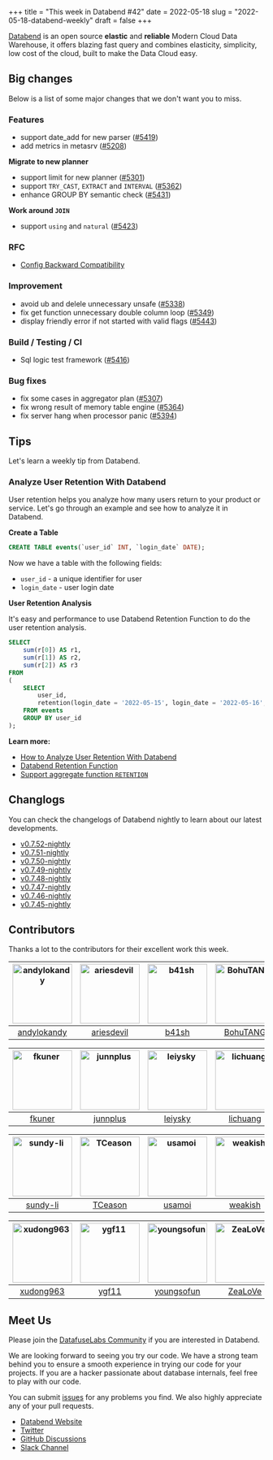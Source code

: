 +++
title = "This week in Databend #42"
date = 2022-05-18
slug = "2022-05-18-databend-weekly"
draft = false
+++

[Databend](https://github.com/datafuselabs/databend) is an open source **elastic** and **reliable** Modern Cloud Data Warehouse, it offers blazing fast query and combines elasticity, simplicity, low cost of the cloud, built to make the Data Cloud easy.

## Big changes

Below is a list of some major changes that we don't want you to miss.

### Features

- support date_add for new parser ([#5419](https://github.com/datafuselabs/databend/pull/5419))
- add metrics in metasrv ([#5208](https://github.com/datafuselabs/databend/pull/5208))

**Migrate to new planner**

- support limit for new planner ([#5301](https://github.com/datafuselabs/databend/pull/5301))
- support `TRY_CAST`, `EXTRACT` and `INTERVAL` ([#5362](https://github.com/datafuselabs/databend/pull/5362))
- enhance GROUP BY semantic check ([#5431](https://github.com/datafuselabs/databend/pull/5431))

**Work around `JOIN`**

- support `using` and `natural` ([#5423](https://github.com/datafuselabs/databend/pull/5423))

### RFC

- [Config Backward Compatibility](https://databend.rs/doc/contributing/rfcs/config-backward-compatibility)

### Improvement

- avoid ub and delele unnecessary unsafe ([#5338](https://github.com/datafuselabs/databend/pull/5338))
- fix get function unnecessary double column loop ([#5349](https://github.com/datafuselabs/databend/pull/5349))
- display friendly error if not started with valid flags ([#5443](https://github.com/datafuselabs/databend/pull/5443))

### Build / Testing / CI

- Sql logic test framework ([#5416](https://github.com/datafuselabs/databend/pull/5416))

### Bug fixes

- fix some cases in aggregator plan ([#5307](https://github.com/datafuselabs/databend/pull/5307))
- fix wrong result of memory table engine ([#5364](https://github.com/datafuselabs/databend/pull/5364))
- fix server hang when processor panic ([#5394](https://github.com/datafuselabs/databend/pull/5394))

## Tips

Let's learn a weekly tip from Databend.

### Analyze User Retention With Databend

User retention helps you analyze how many users return to your product or service. Let's go through an example and see how to analyze it in Databend.

**Create a Table**

```SQL
CREATE TABLE events(`user_id` INT, `login_date` DATE);
```

Now we have a table with the following fields:

- `user_id` - a unique identifier for user
- `login_date` - user login date

**User Retention Analysis**

It's easy and performance to use Databend Retention Function to do the user retention analysis.

```SQL
SELECT
    sum(r[0]) AS r1,
    sum(r[1]) AS r2,
    sum(r[2]) AS r3
FROM
(
    SELECT
        user_id,
        retention(login_date = '2022-05-15', login_date = '2022-05-16', login_date = '2022-05-17') AS r
    FROM events
    GROUP BY user_id
);
```

**Learn more:**

- [How to Analyze User Retention With Databend](https://databend.rs/doc/learn/analyze-user-retention-with-databend)
- [Databend Retention Function](https://databend.rs/doc/reference/functions/aggregate-functions/aggregate-retention)
- [Support aggregate function `RETENTION`](https://github.com/datafuselabs/databend/pull/4970)

## Changlogs

You can check the changelogs of Databend nightly to learn about our latest developments.

- [v0.7.52-nightly](https://github.com/datafuselabs/databend/releases/tag/v0.7.52-nightly)
- [v0.7.51-nightly](https://github.com/datafuselabs/databend/releases/tag/v0.7.51-nightly)
- [v0.7.50-nightly](https://github.com/datafuselabs/databend/releases/tag/v0.7.50-nightly)
- [v0.7.49-nightly](https://github.com/datafuselabs/databend/releases/tag/v0.7.49-nightly)
- [v0.7.48-nightly](https://github.com/datafuselabs/databend/releases/tag/v0.7.48-nightly)
- [v0.7.47-nightly](https://github.com/datafuselabs/databend/releases/tag/v0.7.47-nightly)
- [v0.7.46-nightly](https://github.com/datafuselabs/databend/releases/tag/v0.7.46-nightly)
- [v0.7.45-nightly](https://github.com/datafuselabs/databend/releases/tag/v0.7.45-nightly)

## Contributors

Thanks a lot to the contributors for their excellent work this week.

| [<img alt="andylokandy" src="https://avatars.githubusercontent.com/u/9637710?v=4&s=117" width="117">](https://github.com/andylokandy) | [<img alt="ariesdevil" src="https://avatars.githubusercontent.com/u/7812909?v=4&s=117" width="117">](https://github.com/ariesdevil) | [<img alt="b41sh" src="https://avatars.githubusercontent.com/u/1070352?v=4&s=117" width="117">](https://github.com/b41sh) | [<img alt="BohuTANG" src="https://avatars.githubusercontent.com/u/172204?v=4&s=117" width="117">](https://github.com/BohuTANG) | [<img alt="drmingdrmer" src="https://avatars.githubusercontent.com/u/44069?v=4&s=117" width="117">](https://github.com/drmingdrmer) | [<img alt="everpcpc" src="https://avatars.githubusercontent.com/u/1808802?v=4&s=117" width="117">](https://github.com/everpcpc) |
| :-----------------------------------------------------------------------------------------------------------------------------------: | :---------------------------------------------------------------------------------------------------------------------------------: | :-----------------------------------------------------------------------------------------------------------------------: | :----------------------------------------------------------------------------------------------------------------------------: | :---------------------------------------------------------------------------------------------------------------------------------: | :-----------------------------------------------------------------------------------------------------------------------------: |
|                                             [andylokandy](https://github.com/andylokandy)                                             |                                             [ariesdevil](https://github.com/ariesdevil)                                             |                                             [b41sh](https://github.com/b41sh)                                             |                                            [BohuTANG](https://github.com/BohuTANG)                                             |                                            [drmingdrmer](https://github.com/drmingdrmer)                                            |                                             [everpcpc](https://github.com/everpcpc)                                             |

| [<img alt="fkuner" src="https://avatars.githubusercontent.com/u/39162698?v=4&s=117" width="117">](https://github.com/fkuner) | [<img alt="junnplus" src="https://avatars.githubusercontent.com/u/8097526?v=4&s=117" width="117">](https://github.com/junnplus) | [<img alt="leiysky" src="https://avatars.githubusercontent.com/u/22445410?v=4&s=117" width="117">](https://github.com/leiysky) | [<img alt="lichuang" src="https://avatars.githubusercontent.com/u/1998569?v=4&s=117" width="117">](https://github.com/lichuang) | [<img alt="mergify[bot]" src="https://avatars.githubusercontent.com/in/10562?v=4&s=117" width="117">](https://github.com/apps/mergify) | [<img alt="RinChanNOWWW" src="https://avatars.githubusercontent.com/u/33975039?v=4&s=117" width="117">](https://github.com/RinChanNOWWW) |
| :--------------------------------------------------------------------------------------------------------------------------: | :-----------------------------------------------------------------------------------------------------------------------------: | :----------------------------------------------------------------------------------------------------------------------------: | :-----------------------------------------------------------------------------------------------------------------------------: | :------------------------------------------------------------------------------------------------------------------------------------: | :--------------------------------------------------------------------------------------------------------------------------------------: |
|                                             [fkuner](https://github.com/fkuner)                                              |                                             [junnplus](https://github.com/junnplus)                                             |                                             [leiysky](https://github.com/leiysky)                                              |                                             [lichuang](https://github.com/lichuang)                                             |                                            [mergify[bot]](https://github.com/apps/mergify)                                             |                                             [RinChanNOWWW](https://github.com/RinChanNOWWW)                                              |

| [<img alt="sundy-li" src="https://avatars.githubusercontent.com/u/3325189?v=4&s=117" width="117">](https://github.com/sundy-li) | [<img alt="TCeason" src="https://avatars.githubusercontent.com/u/33082201?v=4&s=117" width="117">](https://github.com/TCeason) | [<img alt="usamoi" src="https://avatars.githubusercontent.com/u/79277854?v=4&s=117" width="117">](https://github.com/usamoi) | [<img alt="weakish" src="https://avatars.githubusercontent.com/u/114114?v=4&s=117" width="117">](https://github.com/weakish) | [<img alt="wubx" src="https://avatars.githubusercontent.com/u/320680?v=4&s=117" width="117">](https://github.com/wubx) | [<img alt="Xuanwo" src="https://avatars.githubusercontent.com/u/5351546?v=4&s=117" width="117">](https://github.com/Xuanwo) |
| :-----------------------------------------------------------------------------------------------------------------------------: | :----------------------------------------------------------------------------------------------------------------------------: | :--------------------------------------------------------------------------------------------------------------------------: | :--------------------------------------------------------------------------------------------------------------------------: | :--------------------------------------------------------------------------------------------------------------------: | :-------------------------------------------------------------------------------------------------------------------------: |
|                                             [sundy-li](https://github.com/sundy-li)                                             |                                             [TCeason](https://github.com/TCeason)                                              |                                             [usamoi](https://github.com/usamoi)                                              |                                            [weakish](https://github.com/weakish)                                             |                                            [wubx](https://github.com/wubx)                                             |                                             [Xuanwo](https://github.com/Xuanwo)                                             |

| [<img alt="xudong963" src="https://avatars.githubusercontent.com/u/41979257?v=4&s=117" width="117">](https://github.com/xudong963) | [<img alt="ygf11" src="https://avatars.githubusercontent.com/u/3428089?v=4&s=117" width="117">](https://github.com/ygf11) | [<img alt="youngsofun" src="https://avatars.githubusercontent.com/u/5782159?v=4&s=117" width="117">](https://github.com/youngsofun) | [<img alt="ZeaLoVe" src="https://avatars.githubusercontent.com/u/10904090?v=4&s=117" width="117">](https://github.com/ZeaLoVe) | [<img alt="zhang2014" src="https://avatars.githubusercontent.com/u/8087042?v=4&s=117" width="117">](https://github.com/zhang2014) |     |
| :--------------------------------------------------------------------------------------------------------------------------------: | :-----------------------------------------------------------------------------------------------------------------------: | :---------------------------------------------------------------------------------------------------------------------------------: | :----------------------------------------------------------------------------------------------------------------------------: | :-------------------------------------------------------------------------------------------------------------------------------: | :-: |
|                                             [xudong963](https://github.com/xudong963)                                              |                                             [ygf11](https://github.com/ygf11)                                             |                                             [youngsofun](https://github.com/youngsofun)                                             |                                             [ZeaLoVe](https://github.com/ZeaLoVe)                                              |                                             [zhang2014](https://github.com/zhang2014)                                             |     |

## Meet Us

Please join the [DatafuseLabs Community](https://github.com/datafuselabs/) if you are interested in Databend.

We are looking forward to seeing you try our code. We have a strong team behind you to ensure a smooth experience in trying our code for your projects.
If you are a hacker passionate about database internals, feel free to play with our code.

You can submit [issues](https://github.com/datafuselabs/databend/issues) for any problems you find. We also highly appreciate any of your pull requests.

- [Databend Website](https://databend.rs)
- [Twitter](https://twitter.com/Datafuse_Labs)
- [GitHub Discussions](https://github.com/datafuselabs/databend/discussions)
- [Slack Channel](https://link.databend.rs/join-slack)
